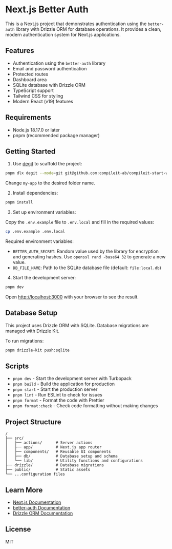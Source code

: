 # Next.js Better Auth

This is a Next.js project that demonstrates authentication using the `better-auth` library with Drizzle ORM for database operations. It provides a clean, modern authentication system for Next.js applications.

## Features

- Authentication using the `better-auth` library
- Email and password authentication
- Protected routes
- Dashboard area
- SQLite database with Drizzle ORM
- TypeScript support
- Tailwind CSS for styling
- Modern React (v19) features

## Requirements

- Node.js 18.17.0 or later
- pnpm (recommended package manager)

## Getting Started

1. Use [degit](https://github.com/Rich-Harris/degit) to scaffold the project:

```bash
pnpm dlx degit --mode=git git@github.com:compileit-ab/compileit-start-web.git my-app
```

Change `my-app` to the desired folder name.

2. Install dependencies:

```bash
pnpm install
```

3. Set up environment variables:

Copy the `.env.example` file to `.env.local` and fill in the required values:

```bash
cp .env.example .env.local
```

Required environment variables:
- `BETTER_AUTH_SECRET`: Random value used by the library for encryption and generating hashes. Use `openssl rand -base64 32` to generate a new value.
- `DB_FILE_NAME`: Path to the SQLite database file (default: `file:local.db`)

4. Start the development server:

```bash
pnpm dev
```

Open [http://localhost:3000](http://localhost:3000) with your browser to see the result.

## Database Setup

This project uses Drizzle ORM with SQLite. Database migrations are managed with Drizzle Kit.

To run migrations:

```bash
pnpm drizzle-kit push:sqlite
```

## Scripts

- `pnpm dev` - Start the development server with Turbopack
- `pnpm build` - Build the application for production
- `pnpm start` - Start the production server
- `pnpm lint` - Run ESLint to check for issues
- `pnpm format` - Format the code with Prettier
- `pnpm format:check` - Check code formatting without making changes

## Project Structure

```
/
├── src/
│   ├── actions/      # Server actions
│   ├── app/          # Next.js app router
│   ├── components/   # Reusable UI components
│   ├── db/           # Database setup and schema
│   └── lib/          # Utility functions and configurations
├── drizzle/          # Database migrations
├── public/           # Static assets
└── ...configuration files
```

## Learn More

- [Next.js Documentation](https://nextjs.org/docs)
- [better-auth Documentation](https://github.com/your-package/better-auth)
- [Drizzle ORM Documentation](https://orm.drizzle.team/docs/overview)

## License

MIT
